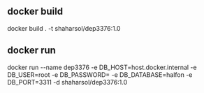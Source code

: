 ## docker build
docker build . -t shaharsol/dep3376:1.0

## docker run
docker run --name dep3376 -e DB_HOST=host.docker.internal -e DB_USER=root -e DB_PASSWORD= -e DB_DATABASE=halfon -e DB_PORT=3311 -d shaharsol/dep3376:1.0